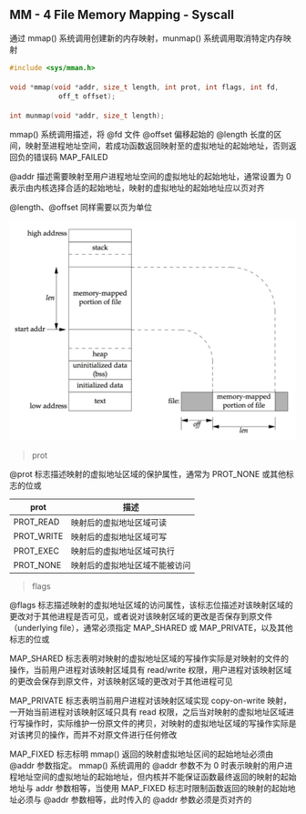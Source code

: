 ## MM - 4 File Memory Mapping - Syscall

通过 mmap() 系统调用创建新的内存映射，munmap() 系统调用取消特定内存映射

```c
#include <sys/mman.h>

void *mmap(void *addr, size_t length, int prot, int flags, int fd, 
            off_t offset);

int munmap(void *addr, size_t length);
```

mmap() 系统调用描述，将 @fd 文件 @offset 偏移起始的 @length 长度的区间，映射至进程地址空间，若成功函数返回映射至的虚拟地址的起始地址，否则返回负的错误码 MAP_FAILED

@addr 描述需要映射至用户进程地址空间的虚拟地址的起始地址，通常设置为 0 表示由内核选择合适的起始地址，映射的虚拟地址的起始地址应以页对齐

@length、@offset 同样需要以页为单位

![mmap-c550](media/16035468211857/mmap.jpg)


> prot

@prot 标志描述映射的虚拟地址区域的保护属性，通常为 PROT_NONE 或其他标志的位或

prot | 描述
---- | ----
PROT_READ | 映射后的虚拟地址区域可读
PROT_WRITE | 映射后的虚拟地址区域可写
PROT_EXEC | 映射后的虚拟地址区域可执行
PROT_NONE | 映射后的虚拟地址区域不能被访问


> flags

@flags 标志描述映射的虚拟地址区域的访问属性，该标志位描述对该映射区域的更改对于其他进程是否可见，或者说对该映射区域的更改是否保存到原文件（underlying file），通常必须指定 MAP_SHARED 或 MAP_PRIVATE，以及其他标志的位或

MAP_SHARED 标志表明对映射的虚拟地址区域的写操作实际是对映射的文件的操作，当前用户进程对该映射区域具有 read/write 权限，用户进程对该映射区域的更改会保存到原文件，对该映射区域的更改对于其他进程可见

MAP_PRIVATE 标志表明当前用户进程对该映射区域实现 copy-on-write 映射，一开始当前进程对该映射区域只具有 read 权限，之后当对映射的虚拟地址区域进行写操作时，实际维护一份原文件的拷贝，对映射的虚拟地址区域的写操作实际是对该拷贝的操作，而并不对原文件进行任何修改

MAP_FIXED 标志标明 mmap() 返回的映射虚拟地址区间的起始地址必须由 @addr 参数指定。 mmap() 系统调用的 @addr 参数不为 0 时表示映射的用户进程地址空间的虚拟地址的起始地址，但内核并不能保证函数最终返回的映射的起始地址与 addr 参数相等，当使用 MAP_FIXED 标志时限制函数返回的映射的起始地址必须与 @addr 参数相等，此时传入的 @addr 参数必须是页对齐的

